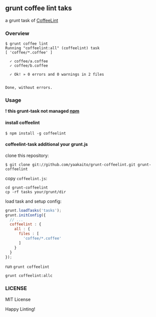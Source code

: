 ## grunt coffee lint taks

a grunt task of [CoffeeLint](http://www.coffeelint.org/)

### Overview

```
$ grunt coffee lint
Running "coffeelint:all" (coffeelint) task
[ 'coffee/*.coffee' ]

  ✓ coffee/a.coffee
  ✓ coffee/b.coffee

  ✓ Ok! » 0 errors and 0 warnings in 2 files


Done, without errors.
```

### Usage

**! this grunt-task not managed [npm](https://npmjs.org/)**

#### install coffeelint

```
$ npm install -g coffeelint
```

#### coffeelint-task additional your grunt.js

clone this repository:
```
$ git clone git://github.com/yaakaito/grunt-coffeelint.git grunt-coffeelint
```

copy `coffeelint.js`:
```
cd grunt-coffeelint
cp -rf tasks your/grunt/dir
```

load task and setup config:
```javascript
grunt.loadTasks('tasks');
grunt.initConfig({
  // ...
  coffeelint : {
    all : { 
      files : [
        'coffee/*.coffee'
      ]
    }
  }
});
```

run `grunt coffeelint`
```
grunt coffeelint:allc
```

### LICENSE
MIT License

Happy Linting!

